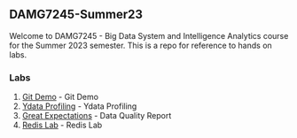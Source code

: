 ## DAMG7245-Summer23
Welcome to DAMG7245 - Big Data System and Intelligence Analytics course for the Summer 2023 semester.
This is a repo for reference to hands on labs.

### Labs

1. [Git Demo](./git-lab) - Git Demo
2. [Ydata Profiling](./ydata-profiling-lab) - Ydata Profiling
3. [Great Expectations](./great-expectations-lab) - Data Quality Report
4. [Redis Lab](./redis-lab) - Redis Lab
